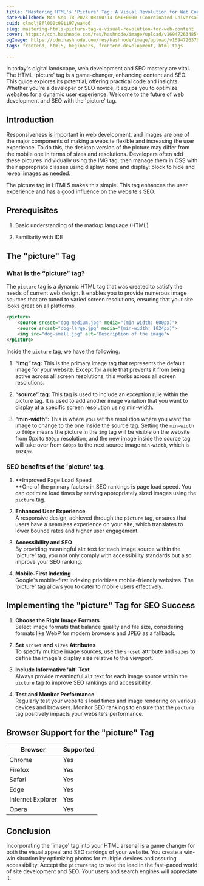 ```yaml
---
title: "Mastering HTML's 'Picture' Tag: A Visual Revolution for Web Content"
datePublished: Mon Sep 18 2023 08:00:14 GMT+0000 (Coordinated Universal Time)
cuid: clmolj8fl000c09ii97ywa4g6
slug: mastering-htmls-picture-tag-a-visual-revolution-for-web-content
cover: https://cdn.hashnode.com/res/hashnode/image/upload/v1694726348543/0473f027-64ae-40e6-a5a3-8aa7a3845fd9.jpeg
ogImage: https://cdn.hashnode.com/res/hashnode/image/upload/v1694726379195/93f17984-48df-46b9-a3c1-4920d4cbe58b.jpeg
tags: frontend, html5, beginners, frontend-development, html-tags

---
```


In today's digital landscape, web development and SEO mastery are vital. The HTML 'picture' tag is a game-changer, enhancing content and SEO. This guide explores its potential, offering practical code and insights. Whether you're a developer or SEO novice, it equips you to optimize websites for a dynamic user experience. Welcome to the future of web development and SEO with the 'picture' tag.

## Introduction

Responsiveness is important in web development, and images are one of the major components of making a website flexible and increasing the user experience. To do this, the desktop version of the picture may differ from the mobile one in terms of sizes and resolutions. Developers often add these pictures individually using the IMG tag, then manage them in CSS with their appropriate classes using display: none and display: block to hide and reveal images as needed.

The picture tag in HTML5 makes this simple. This tag enhances the user experience and has a good influence on the website's SEO.

## **Prerequisites**

1. Basic understanding of the markup language (HTML)
    
2. Familiarity with IDE
    

## The "picture" Tag

### What is the “picture” tag?

The `picture` tag is a dynamic HTML tag that was created to satisfy the needs of current web design. It enables you to provide numerous image sources that are tuned to varied screen resolutions, ensuring that your site looks great on all platforms.

```xml
<picture>
    <source srcset="dog-medium.jpg" media="(min-width: 600px)">
    <source srcset="dog-large.jpg" media="(min-width: 1024px)">
    <img src="dog-small.jpg" alt="Description of the image">
</picture>
```

Inside the `picture` tag, we have the following:

1. **“Img” tag:** This is the primary image tag that represents the default image for your website. Except for a rule that prevents it from being active across all screen resolutions, this works across all screen resolutions.
    
2. **“source” tag:** This tag is used to include an exception rule within the picture tag. It is used to add another image variation that you want to display at a specific screen resolution using min-width.
    
3. **“min-width”:** This is where you set the resolution where you want the image to change to the one inside the source tag. Setting the `min-width` to `600px` means the picture in the `img` tag will be visible on the website from 0px to `599px` resolution, and the new image inside the source tag will take over from `600px` to the next source image `min-width`, which is `1024px`.
    

### SEO benefits of the 'picture' tag.

1. **Improved Page Load Speed  
    **One of the primary factors in SEO rankings is page load speed. You can optimize load times by serving appropriately sized images using the `picture` tag.
    
2. **Enhanced User Experience**  
    A responsive design, achieved through the `picture` tag, ensures that users have a seamless experience on your site, which translates to lower bounce rates and higher user engagement.
    
3. **Accessibility and SEO**  
    By providing meaningful `alt` text for each image source within the 'picture' tag, you not only comply with accessibility standards but also improve your SEO ranking.
    
4. **Mobile-First Indexing**  
    Google's mobile-first indexing prioritizes mobile-friendly websites. The 'picture' tag allows you to cater to mobile users effectively.
    

## Implementing the "picture" Tag for SEO Success

1. **Choose the Right Image Formats**  
    Select image formats that balance quality and file size, considering formats like WebP for modern browsers and JPEG as a fallback.
    
2. **Set** `srcset` **and** `sizes` **Attributes**  
    To specify multiple image sources, use the `srcset` attribute and `sizes` to define the image's display size relative to the viewport.
    
3. **Include Informative 'alt' Text**  
    Always provide meaningful `alt` text for each image source within the `picture` tag to improve SEO rankings and accessibility.
    
4. **Test and Monitor Performance**  
    Regularly test your website's load times and image rendering on various devices and browsers. Monitor SEO rankings to ensure that the `picture` tag positively impacts your website's performance.
    

## Browser Support for the "picture" Tag

| Browser | Supported |
| --- | --- |
| Chrome | Yes |
| Firefox | Yes |
| Safari | Yes |
| Edge | Yes |
| Internet Explorer | Yes |
| Opera | Yes |

## Conclusion

Incorporating the 'image' tag into your HTML arsenal is a game changer for both the visual appeal and SEO rankings of your website. You create a win-win situation by optimizing photos for multiple devices and assuring accessibility. Accept the `picture` tag to take the lead in the fast-paced world of site development and SEO. Your users and search engines will appreciate it.